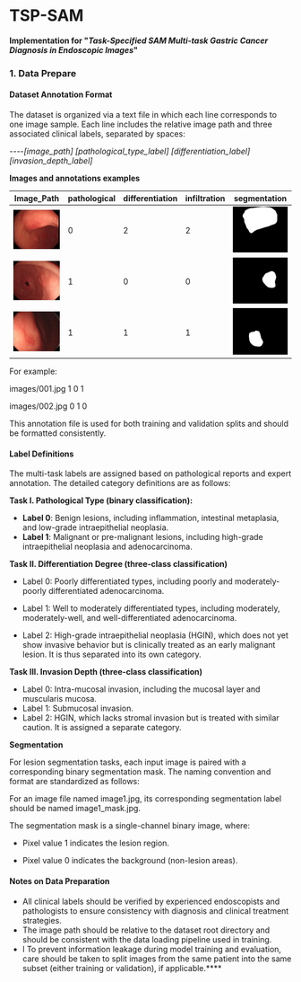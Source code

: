 # TSP-SAM

**Implementation for "*Task-Specified SAM Multi-task Gastric Cancer Diagnosis in Endoscopic Images*"**



### 1. Data Prepare

#### Dataset Annotation Format

The dataset is organized via a text file in which each line corresponds to one image sample. Each line includes the relative image path and three associated clinical labels, separated by spaces:

 ----_[image_path] [pathological_type_label] [differentiation_label] [invasion_depth_label]_

**Images and annotations examples**

| Image_Path                                                   | pathological | differentiation | infiltration | segmentation |
| ------------------------------------------------------------ | ------------ | --------------- | ------------ | ------------ |
| ![image1](./images/1.jpg) |       0       |          2       |       2       |  ![image1_mask](./images/1_mask.jpg)            |
| ![image1](./images/2.jpg) |        1      |         0        |       0       |  ![image1_mask](./images/2_mask.jpg)            |
| ![image1](./images/3.jpg) |       1       |         1        |       1       |  ![image1_mask](./images/3_mask.jpg)            |



 

For example:

images/001.jpg 1 0 1

images/002.jpg 0 1 0

This annotation file is used for both training and validation splits and should be formatted consistently.

 

#### Label Definitions

The multi-task labels are assigned based on pathological reports and expert annotation. The detailed category definitions are as follows:

**Task I. Pathological Type (binary classification):**

- **Label 0**: Benign lesions, including inflammation, intestinal metaplasia, and low-grade intraepithelial neoplasia.
- **Label 1**: Malignant or pre-malignant lesions, including high-grade intraepithelial neoplasia and adenocarcinoma.

 

**Task II. Differentiation Degree (three-class classification)**

-  Label 0: Poorly differentiated types, including poorly and moderately-poorly differentiated adenocarcinoma.
-  Label 1: Well to moderately differentiated types, including moderately, moderately-well, and well-differentiated adenocarcinoma.

-   Label 2: High-grade intraepithelial neoplasia (HGIN), which does not yet show invasive behavior but is clinically treated as an early malignant lesion. It is thus separated into its own category.

 

**Task III. Invasion Depth (three-class classification)**

- Label 0: Intra-mucosal invasion, including the mucosal layer and muscularis mucosa.
-  Label 1: Submucosal invasion.
- Label 2: HGIN, which lacks stromal invasion but is treated with similar caution. It is assigned a separate category.



**Segmentation**

For lesion segmentation tasks, each input image is paired with a corresponding binary segmentation mask. The naming convention and format are standardized as follows:

For an image file named image1.jpg, its corresponding segmentation label should be named image1_mask.jpg.

The segmentation mask is a single-channel binary image, where:

- Pixel value 1 indicates the lesion region.

- Pixel value 0 indicates the background (non-lesion areas).



#### Notes on Data Preparation

- All clinical labels should be verified by experienced endoscopists and pathologists to ensure consistency with diagnosis and clinical treatment strategies.
- The image path should be relative to the dataset root directory and should be consistent with the data loading pipeline used in training.
- l To prevent information leakage during model training and evaluation, care should be taken to split images from the same patient into the same subset (either training or validation), if applicable.****
